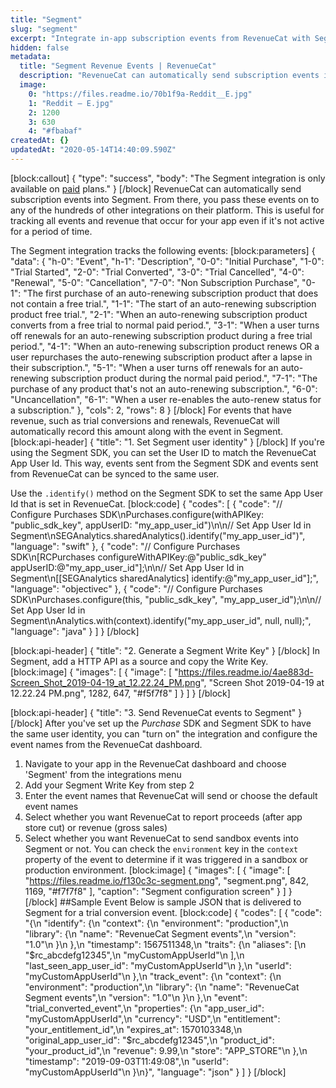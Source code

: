 ```yaml
---
title: "Segment"
slug: "segment"
excerpt: "Integrate in-app subscription events from RevenueCat with Segment"
hidden: false
metadata: 
  title: "Segment Revenue Events | RevenueCat"
  description: "RevenueCat can automatically send subscription events into Segment. From there, you pass these events on to any of the hundreds of other integrations on their platform. This is useful for tracking all events and revenue that occur for your app even if it's not active for a period of time."
  image: 
    0: "https://files.readme.io/70b1f9a-Reddit__E.jpg"
    1: "Reddit – E.jpg"
    2: 1200
    3: 630
    4: "#fbabaf"
createdAt: {}
updatedAt: "2020-05-14T14:40:09.590Z"
---
```

[block:callout]
{
  "type": "success",
  "body": "The Segment integration is only available on [paid](https://www.revenuecat.com/pricing) plans."
}
[/block]
RevenueCat can automatically send subscription events into Segment. From there, you pass these events on to any of the hundreds of other integrations on their platform. This is useful for tracking all events and revenue that occur for your app even if it's not active for a period of time.

The Segment integration tracks the following events:
[block:parameters]
{
  "data": {
    "h-0": "Event",
    "h-1": "Description",
    "0-0": "Initial Purchase",
    "1-0": "Trial Started",
    "2-0": "Trial Converted",
    "3-0": "Trial Cancelled",
    "4-0": "Renewal",
    "5-0": "Cancellation",
    "7-0": "Non Subscription Purchase",
    "0-1": "The first purchase of an auto-renewing subscription product that does not contain a free trial.",
    "1-1": "The start of an auto-renewing subscription product free trial.",
    "2-1": "When an auto-renewing subscription product converts from a free trial to normal paid period.",
    "3-1": "When a user turns off renewals for an auto-renewing subscription product during a free trial period.",
    "4-1": "When an auto-renewing subscription product renews OR a user repurchases the auto-renewing subscription product after a lapse in their subscription.",
    "5-1": "When a user turns off renewals for an auto-renewing subscription product during the normal paid period.",
    "7-1": "The purchase of any product that's not an auto-renewing subscription.",
    "6-0": "Uncancellation",
    "6-1": "When a user re-enables the auto-renew status for a subscription."
  },
  "cols": 2,
  "rows": 8
}
[/block]
For events that have revenue, such as trial conversions and renewals, RevenueCat will automatically record this amount along with the event in Segment.
[block:api-header]
{
  "title": "1. Set Segment user identity"
}
[/block]
If you're using the Segment SDK, you can set the User ID to match the RevenueCat App User Id. This way, events sent from the Segment SDK and events sent from RevenueCat can be synced to the same user.

Use the `.identify()` method on the Segment SDK to set the same App User Id that is set in RevenueCat.
[block:code]
{
  "codes": [
    {
      "code": "// Configure Purchases SDK\nPurchases.configure(withAPIKey: \"public_sdk_key\", appUserID: \"my_app_user_id\")\n\n// Set App User Id in Segment\nSEGAnalytics.sharedAnalytics().identify(\"my_app_user_id\")",
      "language": "swift"
    },
    {
      "code": "// Configure Purchases SDK\n[RCPurchases configureWithAPIKey:@\"public_sdk_key\" appUserID:@\"my_app_user_id\"];\n\n// Set App User Id in Segment\n[[SEGAnalytics sharedAnalytics] identify:@\"my_app_user_id\"];",
      "language": "objectivec"
    },
    {
      "code": "// Configure Purchases SDK\nPurchases.configure(this, \"public_sdk_key\", \"my_app_user_id\");\n\n// Set App User Id in Segment\nAnalytics.with(context).identify(\"my_app_user_id\", null, null);",
      "language": "java"
    }
  ]
}
[/block]

[block:api-header]
{
  "title": "2. Generate a Segment Write Key"
}
[/block]
In Segment, add a HTTP API as a source and copy the Write Key.
[block:image]
{
  "images": [
    {
      "image": [
        "https://files.readme.io/4ae883d-Screen_Shot_2019-04-19_at_12.22.24_PM.png",
        "Screen Shot 2019-04-19 at 12.22.24 PM.png",
        1282,
        647,
        "#f5f7f8"
      ]
    }
  ]
}
[/block]

[block:api-header]
{
  "title": "3. Send RevenueCat events to Segment"
}
[/block]
After you've set up the *Purchase* SDK and Segment SDK to have the same user identity, you can "turn on" the integration and configure the event names from the RevenueCat dashboard.

1. Navigate to your app in the RevenueCat dashboard and choose 'Segment' from the integrations menu
2. Add your Segment Write Key from step 2
3. Enter the event names that RevenueCat will send or choose the default event names
4. Select whether you want RevenueCat to report proceeds (after app store cut) or revenue (gross sales)
5. Select whether you want RevenueCat to send sandbox events into Segment or not. You can check the `environment` key in the `context` property of the event to determine if it was triggered in a sandbox or production environment.
[block:image]
{
  "images": [
    {
      "image": [
        "https://files.readme.io/f130c3c-segment.png",
        "segment.png",
        842,
        1169,
        "#f7f7f8"
      ],
      "caption": "Segment configuration screen"
    }
  ]
}
[/block]
##Sample Event
Below is sample JSON that is delivered to Segment for a trial conversion event.
[block:code]
{
  "codes": [
    {
      "code": "{\n  \"identify\": {\n    \"context\": {\n      \"environment\": \"production\",\n      \"library\": {\n        \"name\": \"RevenueCat Segment events\",\n        \"version\": \"1.0\"\n      }\n    },\n    \"timestamp\": 1567511348,\n    \"traits\": {\n      \"aliases\": [\n        \"$rc_abcdefg12345\",\n        \"myCustomAppUserId\"\n      ],\n      \"last_seen_app_user_id\": \"myCustomAppUserId\"\n    },\n    \"userId\": \"myCustomAppUserId\"\n  },\n  \"track_event\": {\n    \"context\": {\n      \"environment\": \"production\",\n      \"library\": {\n        \"name\": \"RevenueCat Segment events\",\n        \"version\": \"1.0\"\n      }\n    },\n    \"event\": \"trial_converted_event\",\n    \"properties\": {\n      \"app_user_id\": \"myCustomAppUserId\",\n      \"currency\": \"USD\",\n      \"entitlement\": \"your_entitlement_id\",\n      \"expires_at\": 1570103348,\n      \"original_app_user_id\": \"$rc_abcdefg12345\",\n      \"product_id\": \"your_product_id\",\n      \"revenue\": 9.99,\n      \"store\": \"APP_STORE\"\n    },\n    \"timestamp\": \"2019-09-03T11:49:08\",\n    \"userId\": \"myCustomAppUserId\"\n  }\n}",
      "language": "json"
    }
  ]
}
[/block]